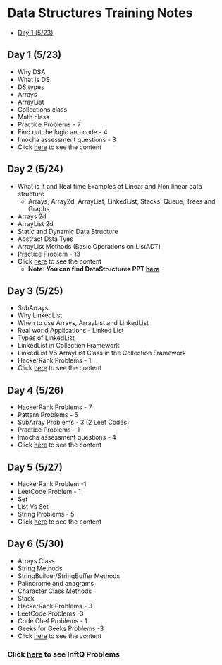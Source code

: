# Data Structures Training Notes

- [Day 1 (5/23)]()

## Day 1 (5/23)

- Why DSA
- What is DS
- DS types
- Arrays
- ArrayList
- Collections class
- Math class
- Practice Problems - 7
- Find out the logic and code - 4
- Imocha assessment questions - 3
- Click [here](./Day1/README.md) to see the content

## Day 2 (5/24)

- What is it and Real time Examples of Linear and Non linear data structure
  - Arrays, Array2d, ArrayList, LinkedList, Stacks, Queue, Trees and Graphs
- Arrays 2d
- ArrayList 2d
- Static and Dynamic Data Structure
- Abstract Data Tyes
- ArrayList Methods (Basic Operations on ListADT)
- Practice Problem - 13
- Click [here](./Day2/README.md) to see the content
  - **Note: You can find DataStructures PPT [here](./Day2/DataStructuresPPT.pdf)** 

## Day 3 (5/25)

- SubArrays
- Why LinkedList
- When to use Arrays, ArrayList and LinkedList
- Real world Applications - Linked List
- Types of LinkedList
- LinkedList in Collection Framework
- LinkedList VS ArrayList Class in the Collection Framework
- HackerRank Problems - 1
- Click [here](./Day3/README.md) to see the content

## Day 4 (5/26)

- HackerRank Problems - 7
- Pattern Problems - 5
- SubArray Problems - 3 (2 Leet Codes)
- Practice Problems - 1
- Imocha assessment questions - 4
- Click [here](./Day4/README.md) to see the content

## Day 5 (5/27)

- HackerRank Problem -1
- LeetCode Problem - 1
- Set
- List Vs Set
- String Problems - 5
- Click [here](./Day5/README.md) to see the content

## Day 6 (5/30)

- Arrays Class
- String Methods
- StringBuilder/StringBuffer Methods
- Palindrome and anagrams
- Character Class Methods
- Stack
- HackerRank Problems - 3
- LeetCode Problems -3
- Code Chef Problems - 1
- Geeks for Geeks Problems -3
- Click [here](./Day6/README.md) to see the content

### Click [here](./InftQProblems/README.md) to see InftQ Problems



